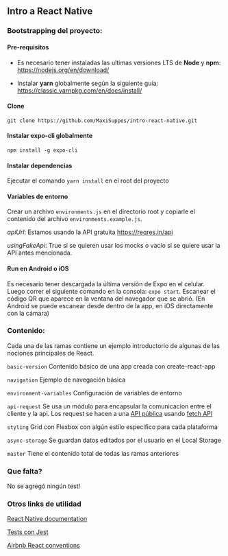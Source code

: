 ## Intro a React Native

### Bootstrapping del proyecto:
#### Pre-requisitos

- Es necesario tener instaladas las ultimas versiones LTS de **Node** y **npm**: https://nodejs.org/en/download/

- Instalar **yarn** globalmente según la siguiente guía: https://classic.yarnpkg.com/en/docs/install/

#### Clone
```git clone https://github.com/MaxiSuppes/intro-react-native.git```

#### Instalar expo-cli globalmente
```npm install -g expo-cli```

#### Instalar dependencias
Ejecutar el comando ```yarn install``` en el root del proyecto

#### Variables de entorno
Crear un archivo ```environments.js``` en el directorio root y copiarle el contenido del archivo ```environments.example.js```.

*apiUrl*: Estamos usando la API gratuita https://reqres.in/api

*usingFakeApi*: True si se quieren usar los mocks o vacío si se quiere usar la API antes mencionada.  

#### Run en Android o iOS
Es necesario tener descargada la última versión de Expo en el celular. Luego correr el siguiente comando en la consola: ```expo start```. Escanear el código QR que aparece en la ventana del navegador que se abrió. (En Android se puede escanear desde dentro de la app, en iOS directamente con la cámara)

### Contenido:
Cada una de las ramas contiene un ejemplo introductorio de algunas de las nociones principales de React.

```basic-version``` Contenido básico de una app creada con create-react-app

```navigation``` Ejemplo de navegación básica

```environment-variables``` Configuración de variables de entorno

```api-request``` Se usa un módulo para encapsular la comunicacion entre el cliente y la api. Los request se hacen a 
una [API pública]( https://reqres.in) usando [fetch API](https://developer.mozilla.org/es/docs/Web/API/Fetch_API/Utilizando_Fetch)

```styling``` Grid con Flexbox con algún estilo específico para cada plataforma

```async-storage``` Se guardan datos editados por el usuario en el Local Storage 

```master``` Tiene el contenido total de todas las ramas anteriores 

### Que falta?
No se agregó ningún test!

### Otros links de utilidad

[React Native documentation](https://reactnative.dev/)

[Tests con Jest](https://jestjs.io/)

[Airbnb React conventions](https://github.com/airbnb/javascript/tree/master/react)
